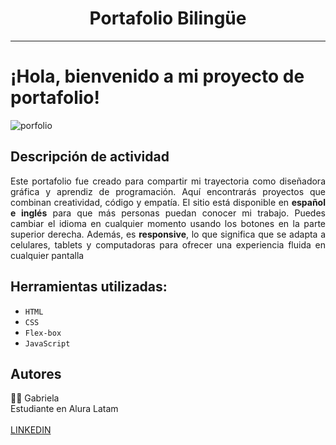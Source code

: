 <h1 align="center"> Portafolio Bilingüe </h1>

<hr>

# ¡Hola, bienvenido a mi proyecto de portafolio!


![porfolio](https://github.com/user-attachments/assets/0492eaea-673b-4375-b2b3-06ec944c4224)

## Descripción de actividad
<p align="justify" >
Este portafolio fue creado para compartir mi trayectoria como diseñadora gráfica y aprendiz de programación. Aquí encontrarás proyectos que combinan creatividad, código y empatía.
El sitio está disponible en <strong>español e inglés</strong>  para que más personas puedan conocer mi trabajo. Puedes cambiar el idioma en cualquier momento usando los botones en la parte superior derecha.
Además, es <strong>responsive</strong>, lo que significa que se adapta a celulares, tablets y computadoras para ofrecer una experiencia fluida en cualquier pantalla
</p>
  
## Herramientas utilizadas:

- `HTML`
- `CSS`
- `Flex-box`
- `JavaScript`

## Autores
👩‍💻 Gabriela <br> Estudiante en Alura Latam <br>  
[LINKEDIN](https://www.linkedin.com/in/gabrielamu%C3%B1ozm/)
